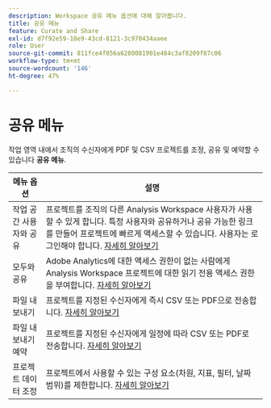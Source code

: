```yaml
---
description: Workspace 공유 메뉴 옵션에 대해 알아봅니다.
title: 공유 메뉴
feature: Curate and Share
exl-id: d7f92e59-18e9-43cd-8121-3c970434aaee
role: User
source-git-commit: 811fce4f056a6280081901e484c3af8209f87c06
workflow-type: tm+mt
source-wordcount: '146'
ht-degree: 47%

---
```


# 공유 메뉴

작업 영역 내에서 조직의 수신자에게 PDF 및 CSV 프로젝트를 조정, 공유 및 예약할 수 있습니다 **공유 메뉴**.

| 메뉴 옵션 | 설명 |
|---|---|
| 작업 공간 사용자와 공유 | 프로젝트를 조직의 다른 Analysis Workspace 사용자가 사용할 수 있게 합니다. 특정 사용자와 공유하거나 공유 가능한 링크를 만들어 프로젝트에 빠르게 액세스할 수 있습니다. 사용자는 로그인해야 합니다. [자세히 알아보기](/help/analysis-workspace/curate-share/share-projects.md) |
| 모두와 공유 | Adobe Analytics에 대한 액세스 권한이 없는 사람에게 Analysis Workspace 프로젝트에 대한 읽기 전용 액세스 권한을 부여합니다. [자세히 알아보기](/help/analysis-workspace/curate-share/share-projects.md) |
| 파일 내보내기 | 프로젝트를 지정된 수신자에게 즉시 CSV 또는 PDF으로 전송합니다. [자세히 알아보기](/help/analysis-workspace/export/t-schedule-report.md) |
| 파일 내보내기 예약 | 프로젝트를 지정된 수신자에게 일정에 따라 CSV 또는 PDF로 전송합니다. [자세히 알아보기](/help/analysis-workspace/export/t-schedule-report.md) |
| 프로젝트 데이터 조정 | 프로젝트에서 사용할 수 있는 구성 요소(차원, 지표, 필터, 날짜 범위)를 제한합니다. [자세히 알아보기](/help/analysis-workspace/curate-share/curate.md) |
